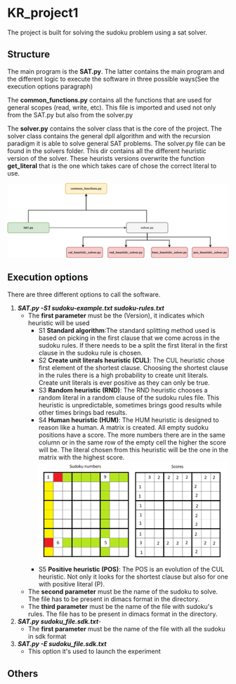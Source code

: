 # KR_project1

The project is built for solving the sudoku problem using a sat solver.

## Structure
The main program is the **SAT.py**. The latter contains the main program and the different logic to execute the software in three possible ways(See the execution options paragraph)

The **common_functions.py** contains all the functions that are used for general scopes (read, write, etc). This file is imported and used not only from the SAT.py but also from the solver.py

The **solver.py** contains the solver class that is the core of the project. The solver class contains the general dpll algorithm and with the recursion paradigm it is able to solve general SAT problems.
The solver.py file can be found in the solvers folder. This dir contains all the different heuristic version of the solver. These heurists versions overwrite the function **get_literal** that is the one which takes care of chose the correct literal to use.


![structure](https://github.com/leobol96/KR_project1/blob/heuristics_implementation/img/project_structure.jpg)


## Execution options
There are three different options to call the software.
1. ***SAT.py -S1 sudoku-example.txt sudoku-rules.txt***
	- The **first parameter** must be the (Version), it indicates which heuristic will be used
        - S1 **Standard algorithm**:The standard splitting method used is based on picking in the first clause that we come across in the sudoku rules. If there needs to be a split the first literal in the first clause in the sudoku rule is chosen.
        - S2 **Create unit literals heuristic (CUL)**: The CUL heuristic chose first element of the shortest clause. Choosing the shortest clause in the rules there is a high probability to create unit literals. Create unit literals is ever positive as they can only be true.
        - S3 **Random heuristic (RND)**: The RND heuristic chooses a random literal in a random clause of the sudoku rules file. This heuristic is unpredictable, sometimes brings good results while other times brings bad results.
        - S4 **Human heuristic (HUM)**: The HUM heuristic is designed to reason like a human. A matrix is created. All empty sudoku positions have a score. The more numbers there are in the same column or in the same row of the empty cell the higher the score will be. The literal chosen from this heuristic will be the one in the matrix with the highest score.
        ![hum heuristic](https://github.com/leobol96/KR_project1/blob/heuristics_implementation/img/hum_heuristic_solver.png)
        - S5 **Positive heuristic (POS)**: The POS is an evolution of the CUL heuristic. Not only it looks for the shortest clause but also for one with positive literal (P).
	-   The **second parameter** must be the name of the sudoku to solve. The file has to be present in dimacs format in the directory.
	-   The **third parameter** must be the name of the file with sudoku's rules. The file has to be present in dimacs format in the directory.
2. ***SAT.py sudoku_file.sdk.txt***-	
	- The **first parameter** must be the name of the file with all the sudoku in sdk format
4. ***SAT.py -E sudoku_file.sdk.txt***
	- This option it's used to launch the experiment    

## Others 
